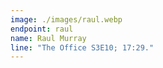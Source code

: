```yaml
---
image: ./images/raul.webp
endpoint: raul
name: Raul Murray
line: "The Office S3E10; 17:29."
---
```


